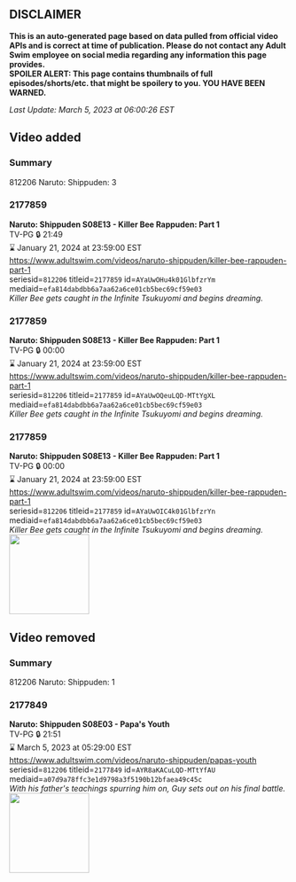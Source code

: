 ## DISCLAIMER
**This is an auto-generated page based on data pulled from official video APIs and is correct at time of publication. Please do not contact any Adult Swim employee on social media regarding any information this page provides.**  
**SPOILER ALERT: This page contains thumbnails of full episodes/shorts/etc. that might be spoilery to you. YOU HAVE BEEN WARNED.**  

_Last Update: March 5, 2023 at 06:00:26 EST_
## Video added
### Summary
812206 Naruto: Shippuden: 3  
### 2177859
**Naruto: Shippuden S08E13 - Killer Bee Rappuden: Part 1**  
TV-PG 🔒 21:49  
⌛ January 21, 2024 at 23:59:00 EST  
https://www.adultswim.com/videos/naruto-shippuden/killer-bee-rappuden-part-1  
seriesid=`812206` titleid=`2177859` id=`AYaUwOHu4k01GlbfzrYm` mediaid=`efa814dabdbb6a7aa62a6ce01cb5bec69cf59e03`  
_Killer Bee gets caught in the Infinite Tsukuyomi and begins dreaming._  
### 2177859
**Naruto: Shippuden S08E13 - Killer Bee Rappuden: Part 1**  
TV-PG 🔒 00:00  
⌛ January 21, 2024 at 23:59:00 EST  
https://www.adultswim.com/videos/naruto-shippuden/killer-bee-rappuden-part-1  
seriesid=`812206` titleid=`2177859` id=`AYaUwOQeuLQD-MTtYgXL` mediaid=`efa814dabdbb6a7aa62a6ce01cb5bec69cf59e03`  
_Killer Bee gets caught in the Infinite Tsukuyomi and begins dreaming._  
### 2177859
**Naruto: Shippuden S08E13 - Killer Bee Rappuden: Part 1**  
TV-PG 🔒 00:00  
⌛ January 21, 2024 at 23:59:00 EST  
https://www.adultswim.com/videos/naruto-shippuden/killer-bee-rappuden-part-1  
seriesid=`812206` titleid=`2177859` id=`AYaUwOIC4k01GlbfzrYn` mediaid=`efa814dabdbb6a7aa62a6ce01cb5bec69cf59e03`  
_Killer Bee gets caught in the Infinite Tsukuyomi and begins dreaming._  
<a href="https://media.cdn.adultswim.com/uploads/20230304/thumbnails/2_23341317375-aslogothumbnail.png"><img src="https://media.cdn.adultswim.com/uploads/20230304/thumbnails/2_23341317375-aslogothumbnail.png" height="144px" /></a>
## Video removed
### Summary
812206 Naruto: Shippuden: 1  
### 2177849
**Naruto: Shippuden S08E03 - Papa's Youth**  
TV-PG 🔒 21:51  
⌛ March 5, 2023 at 05:29:00 EST  
https://www.adultswim.com/videos/naruto-shippuden/papas-youth  
seriesid=`812206` titleid=`2177849` id=`AYR8aKACuLQD-MTtYfAU` mediaid=`a07d9a78ffc3e1d9798a3f5190b12bfaea49c45c`  
_With his father's teachings spurring him on, Guy sets out on his final battle._  
<a href="https://media.cdn.adultswim.com/uploads/20221115/thumbnails/2_2211151248513-NarutoShippuden_419_PapasYouth.png"><img src="https://media.cdn.adultswim.com/uploads/20221115/thumbnails/2_2211151248513-NarutoShippuden_419_PapasYouth.png" height="144px" /></a>
